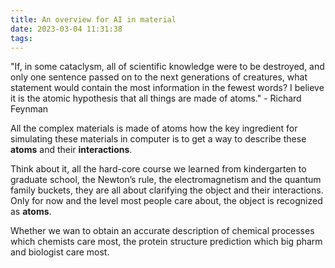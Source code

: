 ```yaml
---
title: An overview for AI in material
date: 2023-03-04 11:31:38
tags:
---
```


"If, in some cataclysm, all of scientific knowledge were to be destroyed, and only one sentence passed on to the next generations of creatures, what statement would contain the most information in the fewest words? I believe it is the atomic hypothesis that all things are made of atoms." - Richard Feynman

All the complex materials is made of atoms how the key ingredient for simulating these materials in computer is to get a way to describe these **atoms** and their **interactions**.

Think about it, all the hard-core course we learned from kindergarten to graduate school, the Newton’s rule, the electromagnetism and the quantum family buckets, they are all about clarifying the object and their interactions. Only for now and the level most people care about, the object is recognized as **atoms**.

Whether we wan to obtain an accurate description of chemical processes which chemists care most, the protein structure prediction which big pharm and biologist care most.